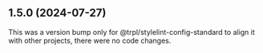 ## 1.5.0 (2024-07-27)

This was a version bump only for @trpl/stylelint-config-standard to align it with other projects, there were no code changes.